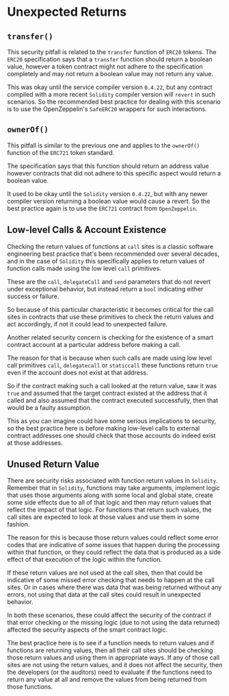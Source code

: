 # Unexpected Returns

## `transfer()`

This security pitfall is related to the `transfer` function of `ERC20` tokens. The `ERC20` specification says that a `transfer` function should return a boolean value, however a token contract might not adhere to the specification completely and may not return a boolean value may not return any value.

This was okay until the service compiler version `0.4.22`, but any contract compiled with a more recent `Solidity` compiler version will `revert` in such scenarios. So the recommended best practice for dealing with this scenario is to use the OpenZeppelin's `SafeERC20` wrappers for such interactions.

## `ownerOf()`

This pitfall is similar to the previous one and applies to the `ownerOf()` function of the `ERC721` token standard. 

The specification says that this function should return an address value however contracts that did not adhere to this specific aspect would return a boolean value. 

It used to be okay until the `Solidity` version `0.4.22`, but with any newer compiler version returning a boolean value would cause a revert. So the best practice again is to use the `ERC721` contract from `OpenZeppelin`.

## Low-level Calls & Account Existence

Checking the return values of functions at `call` sites is a classic software engineering best practice that's been recommended over several decades, and in the case of `Solidity` this specifically applies to return values of function calls made using the low level `call` primitives.

These are the `call`, `delegateCall` and `send` parameters that do not revert under exceptional behavior, but instead return a `bool` indicating either success or failure.

So because of this particular characteristic it becomes critical for the call sites in contracts that use these primitives to check the return values and act accordingly, if not it could lead to unexpected failure.

Another related security concern is checking for the existence of a smart contract account at a particular address before making a call. 

The reason for that is because when such calls are made using low level call primitives `call`, `delegatecall` or `staticcall` these functions return `true` even if the account does not exist at that address.

So if the contract making such a call looked at the return value, saw it was `true` and assumed that the target contract existed at the address that it called and also assumed that the contract executed successfully, then that would be a faulty assumption.

This as you can imagine could have some serious implications to security, so the best practice here is before making low-level calls to external contract addresses one should check that those accounts do indeed exist at those addresses.

## Unused Return Value

There are security risks associated with function return values in `Solidity`. Remember that in `Solidity`, functions may take arguments, implement logic that uses those arguments along with some local and global state, create some side effects due to all of that logic and then may return values that reflect the impact of that logic. For functions that return such values, the call sites are expected to look at those values and use them in some fashion. 

The reason for this is because those return values could reflect some error codes that are indicative of some issues that happen during the processing within that function, or they could reflect the data that is produced as a side effect of that execution of the logic within the function. 

If these return values are not used at the call sites, then that could be indicative of some missed error checking that needs to happen at the call sites. Or in cases where there was data that was being returned without any errors, not using that data at the call sites could result in unexpected behavior.

In both these scenarios, these could affect the security of the contract if that error checking or the missing logic (due to not using the data returned) affected the security aspects of the smart contract logic. 

The best practice here is to see if a function needs to return values and if functions are returning values, then all their call sites should be checking those return values and using them in appropriate ways. If any of those call sites are not using the return values, and it does not affect the security, then the developers (or the auditors) need to evaluate if the functions need to return any value at all and remove the values from being returned from those functions.